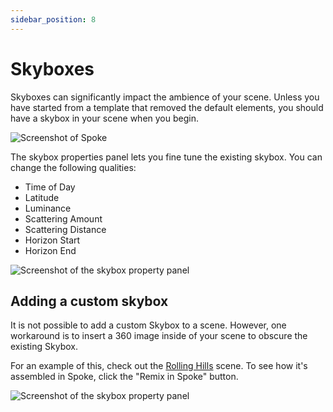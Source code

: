 ```yaml
---
sidebar_position: 8
---
```


# Skyboxes

Skyboxes can significantly impact the ambience of your scene. Unless you have started from a template that removed the default elements, you should have a skybox in your scene when you begin.

![Screenshot of Spoke](/img/spoke-skybox.png)

The skybox properties panel lets you fine tune the existing skybox. You can change the following qualities:

- Time of Day
- Latitude
- Luminance
- Scattering Amount
- Scattering Distance
- Horizon Start
- Horizon End

![Screenshot of the skybox property panel](/img/spoke-skybox-properties.png)

## Adding a custom skybox

It is not possible to add a custom Skybox to a scene. However, one workaround is to insert a 360 image inside of your scene to obscure the existing Skybox.

For an example of this, check out the [Rolling Hills](https://hubs.mozilla.com/scenes/iu2htZZ/rolling-hills) scene. To see how it's assembled in Spoke, click the "Remix in Spoke" button.

![Screenshot of the skybox property panel](/img/spoke-skybox-360.png)
